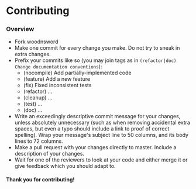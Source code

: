 # Contributing

### Overview

* Fork woodnsword
* Make one commit for every change you make. Do not try to sneak in
  extra changes.
* Prefix your commits like so (you may join tags as in `(refactor|doc)
  Change documentation conventions`):
  * (nocompile) Add partially-implemented code
  * (feature) Add a new feature
  * (fix) Fixed inconsistent tests
  * (refactor) ...
  * (cleanup) ...
  * (test) ...
  * (doc) ...
* Write an exceedingly descriptive commit message for your changes,
  unless absolutely unnecessary (such as when removing accidental extra
  spaces, but even a typo should include a link to proof of correct
  spelling). Wrap your message's subject line to 50 columns, and its
  body lines to 72 columns.
* Make a pull request with your changes directly to master. Include a
  description of your changes.
* Wait for one of the reviewers to look at your code and either merge it
  or give feedback which you should adapt to.


#### Thank you for contributing!
